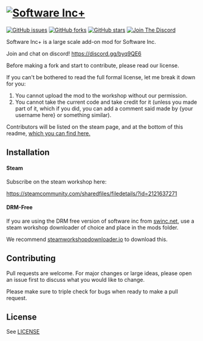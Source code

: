 [![Software Inc+](https://i.imgur.com/Tkib09K.png)](https://steamcommunity.com/sharedfiles/filedetails/?id=2121637271)
===================

[![GitHub issues](https://img.shields.io/github/issues/OE-O/software-inc-plus?style=for-the-badge)](https://github.com/OE-O/software-inc-plus/issues) [![GitHub forks](https://img.shields.io/github/forks/OE-O/software-inc-plus?style=for-the-badge)](https://github.com/OE-O/software-inc-plus/network) [![GitHub stars](https://img.shields.io/github/stars/OE-O/software-inc-plus?style=for-the-badge)](https://github.com/OE-O/software-inc-plus/stargazers) [![Join The Discord](https://img.shields.io/badge/Join%20The-Discord-blue?style=for-the-badge)](https://oe-o.dev/discord)

Software Inc+ is a large scale add-on mod for Software Inc.

Join and chat on discord! https://discord.gg/byq9QE6

Before making a fork and start to contribute, please read our license.

If you can't be bothered to read the full formal license, let me break it down for you:

1. You cannot upload the mod to the workshop without our permission.
2. You cannot take the current code and take credit for it (unless you made part of it, which if you did, you can add a comment said made by {your username here} or something similar).

Contributors will be listed on the steam page, and at the bottom of this readme, [which you can find here.](#contributors)

## Installation

#### Steam

Subscribe on the steam workshop here:

https://steamcommunity.com/sharedfiles/filedetails/?id=2121637271

#### DRM-Free

If you are using the DRM free version of software inc from [swinc.net](https://swinc.net), use a steam workshop downloader of choice and place in the mods folder.

We recommend [steamworkshopdownloader.io](https://fallback.steamworkshopdownloader.io/) to download this.

## Contributing

Pull requests are welcome. For major changes or large ideas, please open an issue first to discuss what you would like to change.

Please make sure to triple check for bugs when ready to make a pull request.

## License

See [LICENSE](https://github.com/OE-O/software-inc-plus/blob/master/LICENSE)
